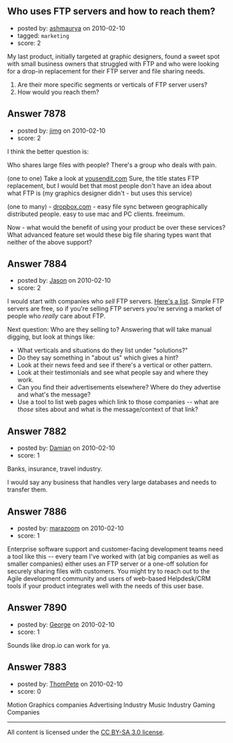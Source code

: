 ## Who uses FTP servers and how to reach them?

- posted by: [ashmaurya](https://stackexchange.com/users/-1/2485-ashmaurya) on 2010-02-10
- tagged: `marketing`
- score: 2

My last product, initially targeted at graphic designers, found a sweet spot with small business owners that struggled with FTP and who were looking for a drop-in replacement for their FTP server and file sharing needs. 

1. Are their more specific segments or verticals of FTP server users? 
2. How would you reach them?


## Answer 7878

- posted by: [jimg](https://stackexchange.com/users/-1/2380-jimg) on 2010-02-10
- score: 2

<p>I think the better question is:</p>

<p>Who shares large files with people?  There's a group who deals with pain.  </p>

<p>(one to one) Take a look at <a href="http://www.yousendit.com/" rel="nofollow">yousendit.com</a> Sure, the title states FTP replacement, but I would bet that most people don't have an idea about what FTP is (my graphics designer didn't - but uses this service)</p>

<p>(one to many) - <a href="http://dropbox.com" rel="nofollow">dropbox.com</a> - easy file sync between geographically distributed people.  easy to use mac and PC clients. freeimum.</p>

<p>Now - what would the benefit of using your product be over these services?  What advanced feature set would these big file sharing types want that neither of the above support?</p>



## Answer 7884

- posted by: [Jason](https://stackexchange.com/users/-1/2-jason) on 2010-02-10
- score: 2

<p>I would start with companies who <em>sell</em> FTP servers.  <a href="http://en.wikipedia.org/wiki/List%5Fof%5FFTP%5Fserver%5Fsoftware" rel="nofollow">Here's a list</a>.  Simple FTP servers are free, so if you're selling FTP servers you're serving a market of people who <em>really</em> care about FTP.</p>

<p>Next question: Who are they selling to?  Answering that will take manual digging, but look at things like:</p>

<ul>
<li>What verticals and situations do they list under "solutions?"</li>
<li>Do they say something in "about us" which gives a hint?</li>
<li>Look at their news feed and see if there's a vertical or other pattern.</li>
<li>Look at their testimonials and see what people say and where they work.</li>
<li>Can you find their advertisements elsewhere?  Where do they advertise and what's the message?</li>
<li>Use a tool to list web pages which link to those companies -- what are <em>those</em> sites about and what is the message/context of that link?</li>
</ul>



## Answer 7882

- posted by: [Damian](https://stackexchange.com/users/-1/1354-damian) on 2010-02-10
- score: 1

Banks, insurance, travel industry.

I would say any business that handles very large databases and needs to transfer them.




## Answer 7886

- posted by: [marazoom](https://stackexchange.com/users/-1/2507-marazoom) on 2010-02-10
- score: 1

Enterprise software support and customer-facing development teams need a tool like this -- every team I've worked with (at big companies as well as smaller companies) either uses an FTP server or a one-off solution for securely sharing files with customers. You might try to reach out to the Agile development community and users of web-based Helpdesk/CRM tools if your product integrates well with the needs of this user base.


## Answer 7890

- posted by: [George](https://stackexchange.com/users/-1/2509-george) on 2010-02-10
- score: 1

Sounds like drop.io can work for ya.


## Answer 7883

- posted by: [ThomPete](https://stackexchange.com/users/-1/1186-thompete) on 2010-02-10
- score: 0

Motion Graphics companies
Advertising Industry
Music Industry
Gaming Companies



---

All content is licensed under the [CC BY-SA 3.0 license](https://creativecommons.org/licenses/by-sa/3.0/).
